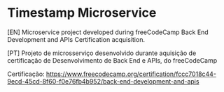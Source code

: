 # Timestamp Microservice

[EN] Microservice project developed during freeCodeCamp Back End Development and APIs Certification acquisition.

[PT] Projeto de microsserviço desenvolvido durante aquisição de certificação de Desenvolvimento de Back End e APIs, do freeCodeCamp

Certificação: https://www.freecodecamp.org/certification/fccc7018c44-9ecd-45cd-8f60-f0e76fb4b952/back-end-development-and-apis
